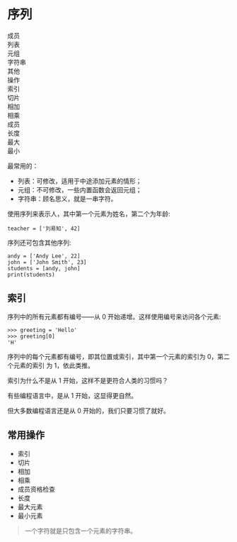 # 序列

<div class="flex justify-start flex-col gap-2 bg-cyan-800/20 p-4">
    <div class="flex flex-start gap-4">
        <div class="w-12 ml-2">成员</div>
        <div class="w-12 brick">列表</div>
        <div class="w-12 brick">元组</div>
        <div class="w-16 brick">字符串</div>
        <div class="w-12 brick">其他</div>
    </div>
    <div class="flex flex-start gap-4 overflow-scroll">
        <div class="w-12 ml-2">操作</div>
        <div class="w-12 brick">索引</div>
        <div class="w-12 brick">切片</div>
        <div class="w-12 brick">相加</div>
        <div class="w-12 brick">相乘</div>
        <div class="w-12 brick">成员</div>
        <div class="w-12 brick">长度</div>
        <div class="w-12 brick">最大</div>
        <div class="w-12 brick">最小</div>
    </div>
</div>

最常用的：

- 列表：可修改，适用于中途添加元素的情形；
- 元组：不可修改，一些内置函数会返回元组；
- 字符串：顾名思义，就是一串字符。

使用序列来表示人，其中第一个元素为姓名，第二个为年龄:

```python3
teacher = ['刘易知', 42]
```

序列还可包含其他序列:

<div class="run"></div>

```python3
andy = ['Andy Lee', 22]
john = ['John Smith', 23]
students = [andy, john]
print(students)
```

## 索引

序列中的所有元素都有编号——从 0 开始递增。这样使用编号来访问各个元素:

```
>>> greeting = 'Hello'
>>> greeting[0]
'H'
```

序列中的每个元素都有编号，即其位置或索引，其中第一个元素的索引为 0，第二个元素的索引 为 1，依此类推。

索引为什么不是从 1 开始，这样不是更符合人类的习惯吗？

有些编程语言中，是从 1 开始，这显得更自然。

但大多数编程语言还是从 0 开始的，我们只要习惯了就好。

## 常用操作

- 索引
- 切片
- 相加
- 相乘
- 成员资格检查
- 长度
- 最大元素
- 最小元素

> 一个字符就是只包含一个元素的字符串。
